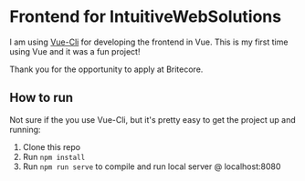 # Frontend for IntuitiveWebSolutions

I am using [Vue-Cli](https://github.com/vuejs/vue-cli) for developing the frontend in Vue. 
This is my first time using Vue and it was a fun project! 

Thank you for the opportunity to apply at Britecore.

## How to run

Not sure if the you use Vue-Cli, but it's pretty easy to get the project up and running:

1. Clone this repo
2. Run `npm install`
3. Run `npm run serve` to compile and run local server @ localhost:8080

